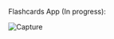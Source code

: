 Flashcards App (In progress):

![Capture](https://user-images.githubusercontent.com/77553973/151968154-dd1e8120-a0e5-45c0-8b01-a7cd9cf7904f.PNG)
